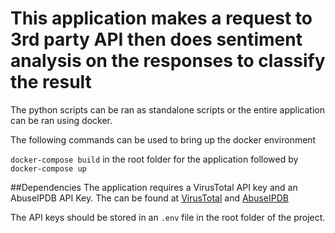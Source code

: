 # This application makes a request to 3rd party API then does sentiment analysis on the responses to classify the result 

The python scripts can be ran as standalone scripts or the entire application can be ran using docker.

The following commands can be used to bring up the docker environment

```docker-compose build``` in the root folder for the application followed by ```docker-compose up```

##Dependencies
The application requires a VirusTotal API key and an AbuseIPDB API Key. The can be found at [VirusTotal](https://www.virustotal.com/gui/) and [AbuseIPDB](https://www.abuseipdb.com/)

The API keys should be stored in an ```.env``` file in the root folder of the project.

